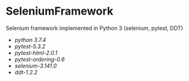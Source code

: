 # SeleniumFramework
Selenium framework implemented in Python 3 (selenium, pytest, DDT)

* _python 3.7.4_
* _pytest-5.3.2_
* _pytest-html-2.0.1_
* _pytest-ordering-0.6_
* _selenium-3.141.0_
* _ddt-1.2.2_
